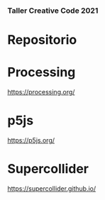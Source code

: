 ### Taller Creative Code 2021

# Repositorio

# Processing

https://processing.org/

# p5js

https://p5js.org/

# Supercollider

https://supercollider.github.io/


